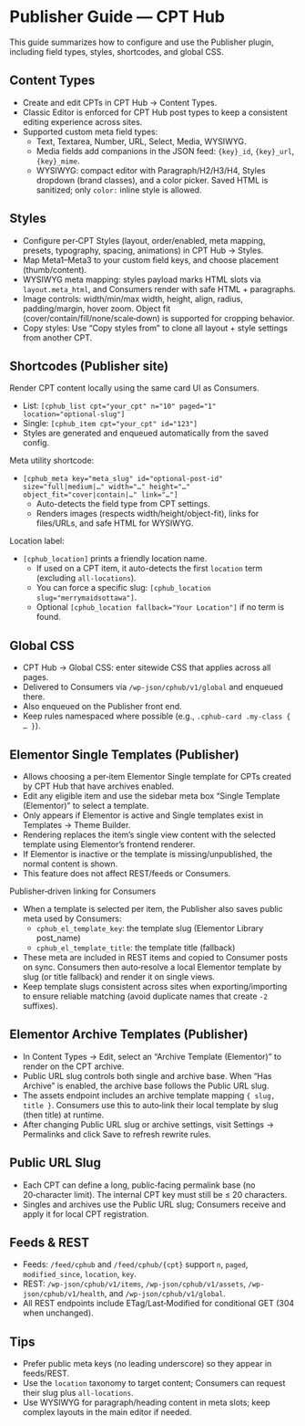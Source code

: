 # Publisher Guide — CPT Hub

This guide summarizes how to configure and use the Publisher plugin, including field types, styles, shortcodes, and global CSS.

## Content Types
- Create and edit CPTs in CPT Hub → Content Types.
- Classic Editor is enforced for CPT Hub post types to keep a consistent editing experience across sites.
- Supported custom meta field types:
  - Text, Textarea, Number, URL, Select, Media, WYSIWYG.
  - Media fields add companions in the JSON feed: `{key}_id`, `{key}_url`, `{key}_mime`.
  - WYSIWYG: compact editor with Paragraph/H2/H3/H4, Styles dropdown (brand classes), and a color picker. Saved HTML is sanitized; only `color:` inline style is allowed.

## Styles
- Configure per‑CPT Styles (layout, order/enabled, meta mapping, presets, typography, spacing, animations) in CPT Hub → Styles.
- Map Meta1–Meta3 to your custom field keys, and choose placement (thumb/content).
- WYSIWYG meta mapping: styles payload marks HTML slots via `layout.meta_html`, and Consumers render with safe HTML + paragraphs.
- Image controls: width/min/max width, height, align, radius, padding/margin, hover zoom. Object fit (cover/contain/fill/none/scale‑down) is supported for cropping behavior.
- Copy styles: Use “Copy styles from” to clone all layout + style settings from another CPT.

## Shortcodes (Publisher site)
Render CPT content locally using the same card UI as Consumers.
- List: `[cphub_list cpt="your_cpt" n="10" paged="1" location="optional-slug"]`
- Single: `[cphub_item cpt="your_cpt" id="123"]`
- Styles are generated and enqueued automatically from the saved config.

Meta utility shortcode:
- `[cphub_meta key="meta_slug" id="optional-post-id" size="full|medium|…" width="…" height="…" object_fit="cover|contain|…" link="…"]`
  - Auto-detects the field type from CPT settings.
  - Renders images (respects width/height/object-fit), links for files/URLs, and safe HTML for WYSIWYG.

Location label:
- `[cphub_location]` prints a friendly location name.
  - If used on a CPT item, it auto-detects the first `location` term (excluding `all-locations`).
  - You can force a specific slug: `[cphub_location slug="merrymaidsottawa"]`.
  - Optional `[cphub_location fallback="Your Location"]` if no term is found.

## Global CSS
- CPT Hub → Global CSS: enter sitewide CSS that applies across all pages.
- Delivered to Consumers via `/wp-json/cphub/v1/global` and enqueued there.
- Also enqueued on the Publisher front end.
- Keep rules namespaced where possible (e.g., `.cphub-card .my-class { … }`).

## Elementor Single Templates (Publisher)
- Allows choosing a per‑item Elementor Single template for CPTs created by CPT Hub that have archives enabled.
- Edit any eligible item and use the sidebar meta box “Single Template (Elementor)” to select a template.
- Only appears if Elementor is active and Single templates exist in Templates → Theme Builder.
- Rendering replaces the item’s single view content with the selected template using Elementor’s frontend renderer.
- If Elementor is inactive or the template is missing/unpublished, the normal content is shown.
- This feature does not affect REST/feeds or Consumers.

Publisher‑driven linking for Consumers
- When a template is selected per item, the Publisher also saves public meta used by Consumers:
  - `cphub_el_template_key`: the template slug (Elementor Library post_name)
  - `cphub_el_template_title`: the template title (fallback)
- These meta are included in REST items and copied to Consumer posts on sync. Consumers then auto‑resolve a local Elementor template by slug (or title fallback) and render it on single views.
- Keep template slugs consistent across sites when exporting/importing to ensure reliable matching (avoid duplicate names that create `-2` suffixes).

## Elementor Archive Templates (Publisher)
- In Content Types → Edit, select an “Archive Template (Elementor)” to render on the CPT archive.
- Public URL slug controls both single and archive base. When “Has Archive” is enabled, the archive base follows the Public URL slug.
- The assets endpoint includes an archive template mapping `{ slug, title }`. Consumers use this to auto‑link their local template by slug (then title) at runtime.
- After changing Public URL slug or archive settings, visit Settings → Permalinks and click Save to refresh rewrite rules.

## Public URL Slug
- Each CPT can define a long, public‑facing permalink base (no 20‑character limit). The internal CPT key must still be ≤ 20 characters.
- Singles and archives use the Public URL slug; Consumers receive and apply it for local CPT registration.

## Feeds & REST
- Feeds: `/feed/cphub` and `/feed/cphub/{cpt}` support `n`, `paged`, `modified_since`, `location`, `key`.
- REST: `/wp-json/cphub/v1/items`, `/wp-json/cphub/v1/assets`, `/wp-json/cphub/v1/health`, and `/wp-json/cphub/v1/global`.
- All REST endpoints include ETag/Last‑Modified for conditional GET (304 when unchanged).

## Tips
- Prefer public meta keys (no leading underscore) so they appear in feeds/REST.
- Use the `location` taxonomy to target content; Consumers can request their slug plus `all-locations`.
- Use WYSIWYG for paragraph/heading content in meta slots; keep complex layouts in the main editor if needed.
